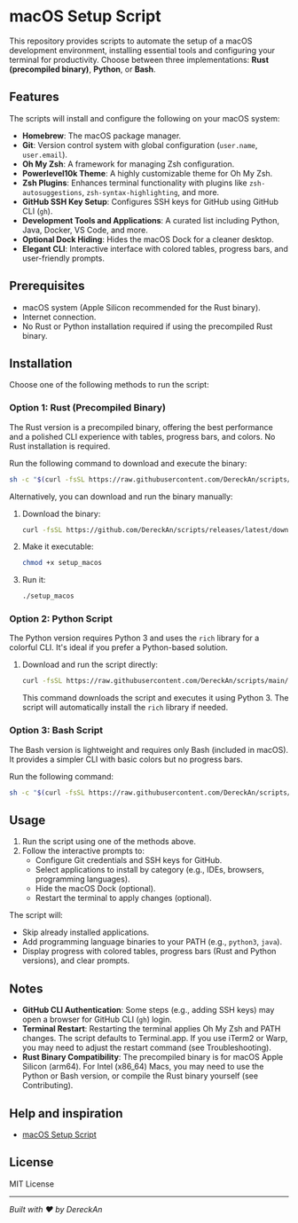 # macOS Setup Script

This repository provides scripts to automate the setup of a macOS development environment,
 installing essential tools and configuring your terminal for productivity. 
 Choose between three implementations: **Rust (precompiled binary)**, **Python**, or **Bash**.

## Features

The scripts will install and configure the following on your macOS system:

- **Homebrew**: The macOS package manager.
- **Git**: Version control system with global configuration (`user.name`, `user.email`).
- **Oh My Zsh**: A framework for managing Zsh configuration.
- **Powerlevel10k Theme**: A highly customizable theme for Oh My Zsh.
- **Zsh Plugins**: Enhances terminal functionality with plugins like `zsh-autosuggestions`, `zsh-syntax-highlighting`, and more.
- **GitHub SSH Key Setup**: Configures SSH keys for GitHub using GitHub CLI (`gh`).
- **Development Tools and Applications**: A curated list including Python, Java, Docker, VS Code, and more.
- **Optional Dock Hiding**: Hides the macOS Dock for a cleaner desktop.
- **Elegant CLI**: Interactive interface with colored tables, progress bars, and user-friendly prompts.

## Prerequisites

- macOS system (Apple Silicon recommended for the Rust binary).
- Internet connection.
- No Rust or Python installation required if using the precompiled Rust binary.

## Installation

Choose one of the following methods to run the script:

### Option 1: Rust (Precompiled Binary)

The Rust version is a precompiled binary, offering the best performance and a polished CLI experience with tables, progress bars, and colors. No Rust installation is required.

Run the following command to download and execute the binary:

```bash
sh -c "$(curl -fsSL https://raw.githubusercontent.com/DereckAn/scripts/main/apps/install.sh)"
```

Alternatively, you can download and run the binary manually:

1. Download the binary:

   ```bash
   curl -fsSL https://github.com/DereckAn/scripts/releases/latest/download/setup_macos -o setup_macos
   ```

2. Make it executable:

   ```bash
   chmod +x setup_macos
   ```

3. Run it:

   ```bash
   ./setup_macos
   ```

### Option 2: Python Script

The Python version requires Python 3 and uses the `rich` library for a colorful CLI. It's ideal if you prefer a Python-based solution.

1. Download and run the script directly:

   ```bash
   curl -fsSL https://raw.githubusercontent.com/DereckAn/scripts/main/apps/setup_macos.py | python3 -
   ```

   This command downloads the script and executes it using Python 3. The script will automatically install the `rich` library if needed.

### Option 3: Bash Script

The Bash version is lightweight and requires only Bash (included in macOS). It provides a simpler CLI with basic colors but no progress bars.

Run the following command:

```bash
sh -c "$(curl -fsSL https://raw.githubusercontent.com/DereckAn/scripts/main/apps/setup_macos.sh)"
```

## Usage

1. Run the script using one of the methods above.
2. Follow the interactive prompts to:
   - Configure Git credentials and SSH keys for GitHub.
   - Select applications to install by category (e.g., IDEs, browsers, programming languages).
   - Hide the macOS Dock (optional).
   - Restart the terminal to apply changes (optional).

The script will:

- Skip already installed applications.
- Add programming language binaries to your PATH (e.g., `python3`, `java`).
- Display progress with colored tables, progress bars (Rust and Python versions), and clear prompts.

## Notes

- **GitHub CLI Authentication**: Some steps (e.g., adding SSH keys) may open a browser for GitHub CLI (`gh`) login.
- **Terminal Restart**: Restarting the terminal applies Oh My Zsh and PATH changes. The script defaults to Terminal.app. If you use iTerm2 or Warp, you may need to adjust the restart command (see Troubleshooting).
- **Rust Binary Compatibility**: The precompiled binary is for macOS Apple Silicon (arm64). For Intel (x86_64) Macs, you may need to use the Python or Bash version, or compile the Rust binary yourself (see Contributing).

## Help and inspiration

- [macOS Setup Script](https://github.com/sapoepsilon/scripts.git)


## License

MIT License

---

_Built with ❤️ by DereckAn_
